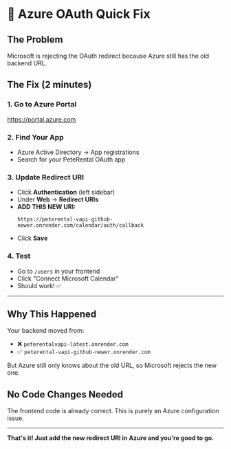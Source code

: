 # 🚀 Azure OAuth Quick Fix

## The Problem

Microsoft is rejecting the OAuth redirect because Azure still has the old backend URL.

## The Fix (2 minutes)

### 1. Go to Azure Portal

https://portal.azure.com

### 2. Find Your App

- Azure Active Directory → App registrations
- Search for your PeteRental OAuth app

### 3. Update Redirect URI

- Click **Authentication** (left sidebar)
- Under **Web** → **Redirect URIs**
- **ADD THIS NEW URI:**
  ```
  https://peterental-vapi-github-newer.onrender.com/calendar/auth/callback
  ```
- Click **Save**

### 4. Test

- Go to `/users` in your frontend
- Click "Connect Microsoft Calendar"
- Should work! ✅

---

## Why This Happened

Your backend moved from:

- ❌ `peterentalvapi-latest.onrender.com`
- ✅ `peterental-vapi-github-newer.onrender.com`

But Azure still only knows about the old URL, so Microsoft rejects the new one.

## No Code Changes Needed

The frontend code is already correct. This is purely an Azure configuration issue.

---

**That's it! Just add the new redirect URI in Azure and you're good to go.**
